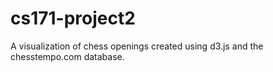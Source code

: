 cs171-project2
==============

A visualization of chess openings created using d3.js and the chesstempo.com database.